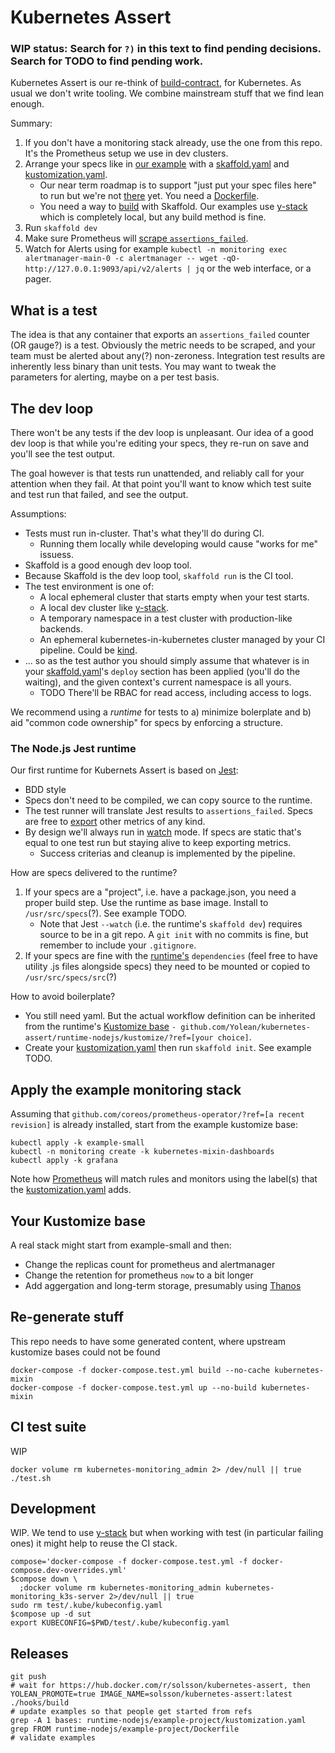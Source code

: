 # Kubernetes Assert

### WIP status: Search for `?)` in this text to find pending decisions. Search for TODO to find pending work.

Kubernetes Assert is our re-think of [build-contract](https://github.com/Yolean/build-contract), for Kubernetes.
As usual we don't write tooling. We combine mainstream stuff that we find lean enough.

Summary:

1. If you don't have a monitoring stack already, use the one from this repo.
   It's the Prometheus setup we use in dev clusters.
2. Arrange your specs like in [our example](./runtime-nodejs/example-project/) with a [skaffold.yaml](./runtime-nodejs/example-project/skaffold.yaml) and [kustomization.yaml](./runtime-nodejs/example-project/kustomization.yaml).
   - Our near term roadmap is to support "just put your spec files here" to run but we're not [there](./runtime-nodejs/example-specs/) yet. You need a [Dockerfile](./runtime-nodejs/example-project/Dockerfile).
   - You need a way to [build](https://skaffold.dev/docs/pipeline-stages/builders/) with Skaffold. Our examples use [y-stack](https://github.com/y-stack/ystack) which is completely local, but any build method is fine.
3. Run `skaffold dev`
4. Make sure Prometheus will [scrape `assertions_failed`](./assertions_failed/).
5. Watch for Alerts using for example
   `kubectl -n monitoring exec alertmanager-main-0 -c alertmanager -- wget -qO- http://127.0.0.1:9093/api/v2/alerts | jq`
   or the web interface, or a pager.

## What is a test

The idea is that any container that exports an `assertions_failed` counter (OR gauge?) is a test.
Obviously the metric needs to be scraped, and your team must be alerted about any(?) non-zeroness.
Integration test results are inherently less binary than unit tests. You may want to tweak the parameters for alerting, maybe on a per test basis.

## The dev loop

There won't be any tests if the dev loop is unpleasant.
Our idea of a good dev loop is that while you're editing your specs, they re-run on save and you'll see the test output.

The goal however is that tests run unattended, and reliably call for your attention when they fail.
At that point you'll want to know which test suite and test run that failed, and see the output.

Assumptions:

* Tests must run in-cluster. That's what they'll do during CI.
  - Running them locally while developing would cause "works for me" issuess.
* Skaffold is a good enough dev loop tool.
* Because Skaffold is the dev loop tool, `skaffold run` is the CI tool.
* The test environment is one of:
  - A local ephemeral cluster that starts empty when your test starts.
  - A local dev cluster like [y-stack](https://github.com/y-stack/ystack).
  - A temporary namespace in a test cluster with production-like backends.
  - An ephemeral kubernetes-in-kubernetes cluster managed by your CI pipeline. Could be [kind](https://github.com/kubernetes-sigs/kind).
* ... so as the test author you should simply assume that whatever is in your [skaffold.yaml](https://skaffold.dev/docs/references/yaml/)'s `deploy` section has been applied (you'll do the waiting), and the given context's current namespace is all yours.
  - TODO There'll be RBAC for read access, including access to logs.

We recommend using a _runtime_ for tests to a) minimize bolerplate and b) aid "common code ownership" for specs by enforcing a structure.

### The Node.js Jest runtime

Our first runtime for Kubernets Assert is based on [Jest](https://jestjs.io/):

* BDD style
* Specs don't need to be compiled, we can copy source to the runtime.
* The test runner will translate Jest results to `assertions_failed`. Specs are free to [export](https://www.npmjs.com/package/prom-client#counter) other metrics of any kind.
* By design we'll always run in [watch](https://jestjs.io/docs/en/cli#--watchall) mode. If specs are static that's equal to one test run but staying alive to keep exporting metrics.
   - Success criterias and cleanup is implemented by the pipeline.

How are specs delivered to the runtime?

1. If your specs are a "project", i.e. have a package.json, you need a proper build step. Use the runtime as base image. Install to `/usr/src/specs`(?). See example TODO.
   - Note that Jest `--watch` (i.e. the runtime's `skaffold dev`) requires source to be in a git repo. A `git init` with no commits is fine, but remember to include your `.gitignore`.
1. If your specs are fine with the [runtime's](./runtime-nodejs/package.json) `dependencies`
   (feel free to have utility .js files alongside specs) they need to be mounted or copied to `/usr/src/specs/src`(?)

How to avoid boilerplate?

* You still need yaml. But the actual workflow definition can be inherited from the runtime's [Kustomize base](./runtime-nodejs/base/) `- github.com/Yolean/kubernetes-assert/runtime-nodejs/kustomize/?ref=[your choice]`.
* Create your [kustomization.yaml](https://kubectl.docs.kubernetes.io/pages/reference/kustomize.html) then run `skaffold init`. See example TODO.

## Apply the example monitoring stack

Assuming that `github.com/coreos/prometheus-operator/?ref=[a recent revision]` is already installed,
start from the example kustomize base:

```
kubectl apply -k example-small
kubectl -n monitoring create -k kubernetes-mixin-dashboards
kubectl apply -k grafana
```

Note how [Prometheus](./example-small/now-prometheus.yaml) will match rules and monitors
using the label(s) that the [kustomization.yaml](./example-small/kustomization.yaml) adds.

## Your Kustomize base

A real stack might start from example-small and then:

- Change the replicas count for prometheus and alertmanager
- Change the retention for prometheus `now` to a bit longer
- Add aggergation and long-term storage, presumably using [Thanos](https://thanos.io/)

## Re-generate stuff

This repo needs to have some generated content, where upstream kustomize bases could not be found

```
docker-compose -f docker-compose.test.yml build --no-cache kubernetes-mixin
docker-compose -f docker-compose.test.yml up --no-build kubernetes-mixin
```

## CI test suite

WIP

```
docker volume rm kubernetes-monitoring_admin 2> /dev/null || true
./test.sh
```

## Development

WIP.
We tend to use [y-stack](https://github.com/y-stack/ystack) but when working with test (in particular failing ones) it might help to reuse the CI stack.

```
compose='docker-compose -f docker-compose.test.yml -f docker-compose.dev-overrides.yml'
$compose down \
  ;docker volume rm kubernetes-monitoring_admin kubernetes-monitoring_k3s-server 2>/dev/null || true
sudo rm test/.kube/kubeconfig.yaml
$compose up -d sut
export KUBECONFIG=$PWD/test/.kube/kubeconfig.yaml
```

## Releases

```
git push
# wait for https://hub.docker.com/r/solsson/kubernetes-assert, then
YOLEAN_PROMOTE=true IMAGE_NAME=solsson/kubernetes-assert:latest ./hooks/build
# update examples so that people get started from refs
grep -A 1 bases: runtime-nodejs/example-project/kustomization.yaml
grep FROM runtime-nodejs/example-project/Dockerfile
# validate examples
```
